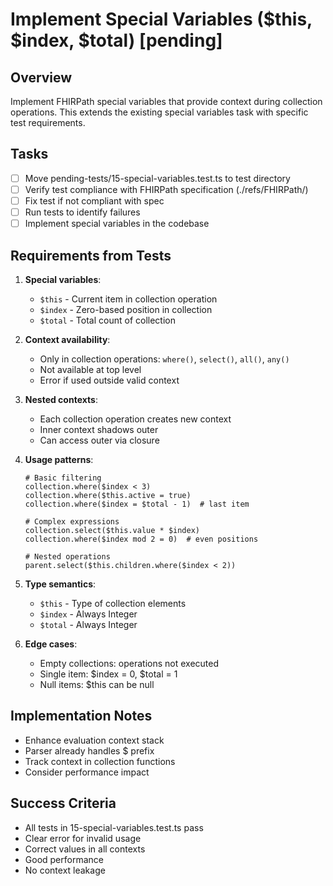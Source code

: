 # Implement Special Variables ($this, $index, $total) [pending]

## Overview
Implement FHIRPath special variables that provide context during collection operations. This extends the existing special variables task with specific test requirements.

## Tasks
- [ ] Move pending-tests/15-special-variables.test.ts to test directory
- [ ] Verify test compliance with FHIRPath specification (./refs/FHIRPath/)
- [ ] Fix test if not compliant with spec
- [ ] Run tests to identify failures
- [ ] Implement special variables in the codebase

## Requirements from Tests
1. **Special variables**:
   - `$this` - Current item in collection operation
   - `$index` - Zero-based position in collection
   - `$total` - Total count of collection

2. **Context availability**:
   - Only in collection operations: `where()`, `select()`, `all()`, `any()`
   - Not available at top level
   - Error if used outside valid context

3. **Nested contexts**:
   - Each collection operation creates new context
   - Inner context shadows outer
   - Can access outer via closure

4. **Usage patterns**:
   ```fhirpath
   # Basic filtering
   collection.where($index < 3)
   collection.where($this.active = true)
   collection.where($index = $total - 1)  # last item
   
   # Complex expressions
   collection.select($this.value * $index)
   collection.where($index mod 2 = 0)  # even positions
   
   # Nested operations
   parent.select($this.children.where($index < 2))
   ```

5. **Type semantics**:
   - `$this` - Type of collection elements
   - `$index` - Always Integer
   - `$total` - Always Integer

6. **Edge cases**:
   - Empty collections: operations not executed
   - Single item: $index = 0, $total = 1
   - Null items: $this can be null

## Implementation Notes
- Enhance evaluation context stack
- Parser already handles $ prefix
- Track context in collection functions
- Consider performance impact

## Success Criteria
- All tests in 15-special-variables.test.ts pass
- Clear error for invalid usage
- Correct values in all contexts
- Good performance
- No context leakage
